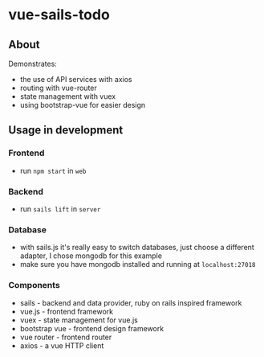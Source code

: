 # vue-sails-todo

## About

Demonstrates:
- the use of API services with axios
- routing with vue-router
- state management with vuex
- using bootstrap-vue for easier design

## Usage in development

### Frontend

- run `npm start` in `web`

### Backend

- run `sails lift` in `server`

### Database

- with sails.js it's really easy to switch databases, just choose a different adapter, I chose mongodb for this example
- make sure you have mongodb installed and running at `localhost:27018`

### Components

- sails - backend and data provider, ruby on rails inspired framework
- vue.js - frontend framework
- vuex - state management for vue.js
- bootstrap vue - frontend design framework
- vue router - frontend router
- axios - a vue HTTP client
